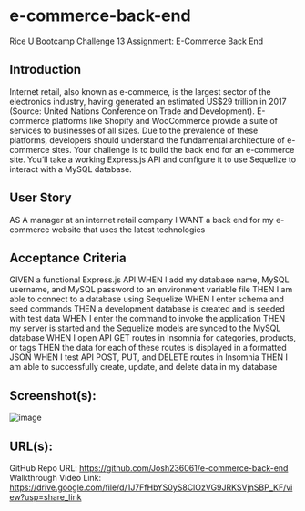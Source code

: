 # e-commerce-back-end
Rice U Bootcamp Challenge 13 Assignment: E-Commerce Back End

## Introduction

Internet retail, also known as e-commerce, is the largest sector of the electronics 
industry, having generated an estimated US$29 trillion in 2017 (Source: United Nations 
Conference on Trade and Development). E-commerce platforms like Shopify and 
WooCommerce provide a suite of services to businesses of all sizes. Due to the 
prevalence of these platforms, developers should understand the fundamental 
architecture of e-commerce sites.
Your challenge is to build the back end for an e-commerce site. You’ll take a working 
Express.js API and configure it to use Sequelize to interact with a MySQL database.

## User Story

AS A manager at an internet retail company
I WANT a back end for my e-commerce website that uses the latest technologies

## Acceptance Criteria

GIVEN a functional Express.js API
WHEN I add my database name, MySQL username, and MySQL password to an environment variable file
THEN I am able to connect to a database using Sequelize
WHEN I enter schema and seed commands
THEN a development database is created and is seeded with test data
WHEN I enter the command to invoke the application
THEN my server is started and the Sequelize models are synced to the MySQL database
WHEN I open API GET routes in Insomnia for categories, products, or tags
THEN the data for each of these routes is displayed in a formatted JSON
WHEN I test API POST, PUT, and DELETE routes in Insomnia
THEN I am able to successfully create, update, and delete data in my database

## Screenshot(s):

![image](https://user-images.githubusercontent.com/71394743/201225332-08fc5c0c-5861-4952-bfca-c2aab77e30fb.png)


## URL(s):

GitHub Repo URL: https://github.com/Josh236061/e-commerce-back-end
Walkthrough Video Link: https://drive.google.com/file/d/1J7FfHbYS0yS8ClOzVG9JRKSVjnSBP_KF/view?usp=share_link

